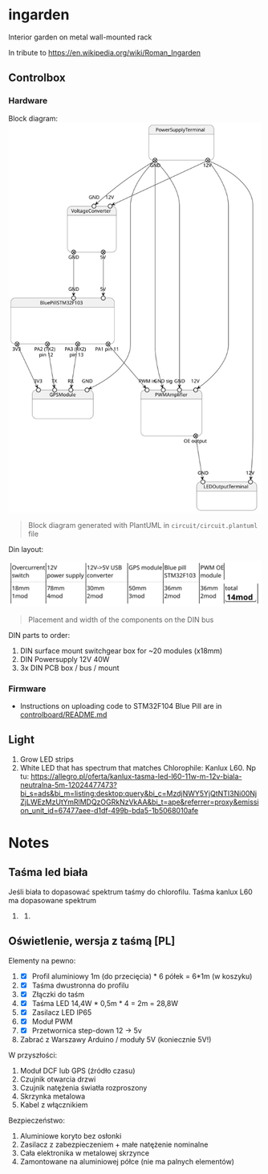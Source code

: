 # ingarden
Interior garden on metal wall-mounted rack

In tribute to https://en.wikipedia.org/wiki/Roman_Ingarden



## Controlbox

### Hardware

Block diagram:
![Ingarden hardware block diagram](./circuit/circuit.svg)

> Block diagram generated with PlantUML in `circuit/circuit.plantuml` file



Din layout:

![Din box placement](./circuit/din-placement.svg)
> Placement and width of the components on the DIN bus



DIN parts to order:

1. DIN surface mount switchgear box for ~20 modules (x18mm)
2. DIN Powersupply 12V 40W
3. 3x DIN PCB box / bus / mount



### Firmware

- Instructions on uploading code to STM32F104 Blue Pill are in [controlboard/README.md](controlboard/README.md)



## Light

1. Grow LED strips
2. White LED that has spectrum that matches Chlorophile: Kanlux L60. Np tu: https://allegro.pl/oferta/kanlux-tasma-led-l60-11w-m-12v-biala-neutralna-5m-12024477473?bi_s=ads&bi_m=listing:desktop:query&bi_c=MzdjNWY5YjQtNTI3Ni00NjZjLWEzMzUtYmRlMDQzOGRkNzVkAA&bi_t=ape&referrer=proxy&emission_unit_id=67477aee-d1df-499b-bda5-1b5068010afe



# Notes



## Taśma led biała

Jeśli biała to dopasować spektrum taśmy do chlorofilu. Taśma kanlux L60 ma dopasowane spektrum

1. 1. 



## Oświetlenie, wersja z taśmą [PL]

Elementy na pewno:

1. - [x] Profil aluminiowy 1m (do przecięcia) * 6 półek = 6*1m (w koszyku)
2. - [x] Taśma dwustronna do profilu
3. - [x] Złączki do taśm
4. - [x] Taśma LED 14,4W * 0,5m * 4 = 2m = 28,8W
5. - [x] Zasilacz LED IP65
6. - [x] Moduł PWM
7. - [x] Przetwornica step-down 12 -> 5v
8. Zabrać z Warszawy Arduino / moduły 5V (koniecznie 5V!)

W przyszłości:

1. Moduł DCF lub GPS (źródło czasu)
2. Czujnik otwarcia drzwi
3. Czujnik natężenia światła rozproszony
4. Skrzynka metalowa
5. Kabel z włącznikiem

Bezpieczeństwo:

1. Aluminiowe koryto bez osłonki
2. Zasilacz z zabezpieczeniem + małe natężenie nominalne
3. Cała elektronika w metalowej skrzynce
4. Zamontowane na aluminiowej półce (nie ma palnych elementów)



